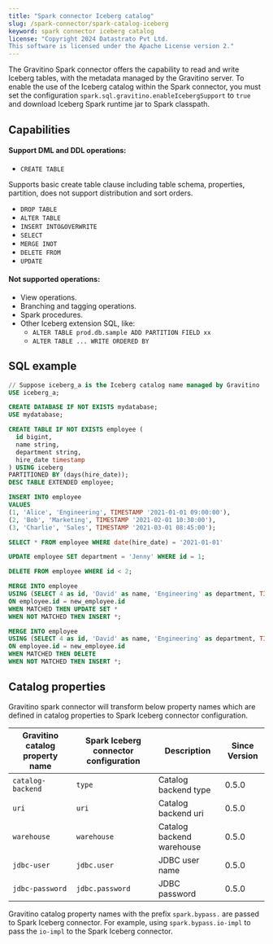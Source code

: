 ```yaml
---
title: "Spark connector Iceberg catalog"
slug: /spark-connector/spark-catalog-iceberg
keyword: spark connector iceberg catalog
license: "Copyright 2024 Datastrato Pvt Ltd.
This software is licensed under the Apache License version 2."
---
```


The Gravitino Spark connector offers the capability to read and write Iceberg tables, with the metadata managed by the Gravitino server. To enable the use of the Iceberg catalog within the Spark connector, you must set the configuration `spark.sql.gravitino.enableIcebergSupport` to `true` and download Iceberg Spark runtime jar to Spark classpath.

## Capabilities

#### Support DML and DDL operations:

- `CREATE TABLE` 
 
Supports basic create table clause including table schema, properties, partition, does not support distribution and sort orders.

- `DROP TABLE`
- `ALTER TABLE`
- `INSERT INTO&OVERWRITE`
- `SELECT`
- `MERGE INOT`
- `DELETE FROM`
- `UPDATE`

#### Not supported operations:

- View operations.
- Branching and tagging operations.
- Spark procedures.
- Other Iceberg extension SQL, like:
  - `ALTER TABLE prod.db.sample ADD PARTITION FIELD xx`
  - `ALTER TABLE ... WRITE ORDERED BY`

## SQL example

```sql
// Suppose iceberg_a is the Iceberg catalog name managed by Gravitino
USE iceberg_a;

CREATE DATABASE IF NOT EXISTS mydatabase;
USE mydatabase;

CREATE TABLE IF NOT EXISTS employee (
  id bigint,
  name string,
  department string,
  hire_date timestamp
) USING iceberg
PARTITIONED BY (days(hire_date));
DESC TABLE EXTENDED employee;

INSERT INTO employee
VALUES
(1, 'Alice', 'Engineering', TIMESTAMP '2021-01-01 09:00:00'),
(2, 'Bob', 'Marketing', TIMESTAMP '2021-02-01 10:30:00'),
(3, 'Charlie', 'Sales', TIMESTAMP '2021-03-01 08:45:00');

SELECT * FROM employee WHERE date(hire_date) = '2021-01-01'

UPDATE employee SET department = 'Jenny' WHERE id = 1;

DELETE FROM employee WHERE id < 2;

MERGE INTO employee
USING (SELECT 4 as id, 'David' as name, 'Engineering' as department, TIMESTAMP '2021-04-01 09:00:00' as hire_date) as new_employee
ON employee.id = new_employee.id
WHEN MATCHED THEN UPDATE SET *
WHEN NOT MATCHED THEN INSERT *;

MERGE INTO employee
USING (SELECT 4 as id, 'David' as name, 'Engineering' as department, TIMESTAMP '2021-04-01 09:00:00' as hire_date) as new_employee
ON employee.id = new_employee.id
WHEN MATCHED THEN DELETE
WHEN NOT MATCHED THEN INSERT *;
```

## Catalog properties

Gravitino spark connector will transform below property names which are defined in catalog properties to Spark Iceberg connector configuration.

| Gravitino catalog property name | Spark Iceberg connector configuration | Description               | Since Version |
|---------------------------------|---------------------------------------|---------------------------|---------------|
| `catalog-backend`               | `type`                                | Catalog backend type      | 0.5.0         |
| `uri`                           | `uri`                                 | Catalog backend uri       | 0.5.0         |
| `warehouse`                     | `warehouse`                           | Catalog backend warehouse | 0.5.0         |
| `jdbc-user`                     | `jdbc.user`                           | JDBC user name            | 0.5.0         |
| `jdbc-password`                 | `jdbc.password`                       | JDBC password             | 0.5.0         |

Gravitino catalog property names with the prefix `spark.bypass.` are passed to Spark Iceberg connector. For example, using `spark.bypass.io-impl` to pass the `io-impl` to the Spark Iceberg connector.
